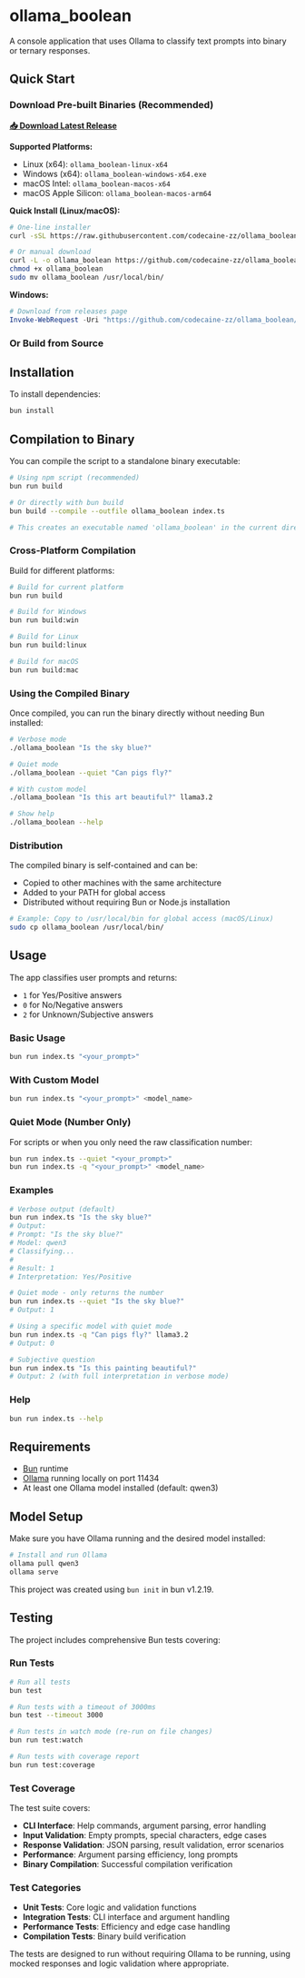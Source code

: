 # ollama_boolean

A console application that uses Ollama to classify text prompts into binary or ternary responses.

## Quick Start

### Download Pre-built Binaries (Recommended)

**[📥 Download Latest Release](https://github.com/codecaine-zz/ollama_boolean/releases/latest)**

**Supported Platforms:**

- Linux (x64): `ollama_boolean-linux-x64`
- Windows (x64): `ollama_boolean-windows-x64.exe`
- macOS Intel: `ollama_boolean-macos-x64`
- macOS Apple Silicon: `ollama_boolean-macos-arm64`

**Quick Install (Linux/macOS):**

```bash
# One-line installer
curl -sSL https://raw.githubusercontent.com/codecaine-zz/ollama_boolean/main/install.sh | bash

# Or manual download
curl -L -o ollama_boolean https://github.com/codecaine-zz/ollama_boolean/releases/latest/download/ollama_boolean-linux-x64
chmod +x ollama_boolean
sudo mv ollama_boolean /usr/local/bin/
```

**Windows:**

```powershell
# Download from releases page
Invoke-WebRequest -Uri "https://github.com/codecaine-zz/ollama_boolean/releases/latest/download/ollama_boolean-windows-x64.exe" -OutFile "ollama_boolean.exe"
```

### Or Build from Source

## Installation

To install dependencies:

```bash
bun install
```

## Compilation to Binary

You can compile the script to a standalone binary executable:

```bash
# Using npm script (recommended)
bun run build

# Or directly with bun build
bun build --compile --outfile ollama_boolean index.ts

# This creates an executable named 'ollama_boolean' in the current directory
```

### Cross-Platform Compilation

Build for different platforms:

```bash
# Build for current platform
bun run build

# Build for Windows
bun run build:win

# Build for Linux
bun run build:linux

# Build for macOS
bun run build:mac
```

### Using the Compiled Binary

Once compiled, you can run the binary directly without needing Bun installed:

```bash
# Verbose mode
./ollama_boolean "Is the sky blue?"

# Quiet mode
./ollama_boolean --quiet "Can pigs fly?"

# With custom model
./ollama_boolean "Is this art beautiful?" llama3.2

# Show help
./ollama_boolean --help
```

### Distribution

The compiled binary is self-contained and can be:
- Copied to other machines with the same architecture
- Added to your PATH for global access
- Distributed without requiring Bun or Node.js installation

```bash
# Example: Copy to /usr/local/bin for global access (macOS/Linux)
sudo cp ollama_boolean /usr/local/bin/
```

## Usage

The app classifies user prompts and returns:

- `1` for Yes/Positive answers
- `0` for No/Negative answers  
- `2` for Unknown/Subjective answers

### Basic Usage

```bash
bun run index.ts "<your_prompt>"
```

### With Custom Model

```bash
bun run index.ts "<your_prompt>" <model_name>
```

### Quiet Mode (Number Only)

For scripts or when you only need the raw classification number:

```bash
bun run index.ts --quiet "<your_prompt>"
bun run index.ts -q "<your_prompt>" <model_name>
```

### Examples

```bash
# Verbose output (default)
bun run index.ts "Is the sky blue?"
# Output:
# Prompt: "Is the sky blue?"
# Model: qwen3
# Classifying...
# 
# Result: 1
# Interpretation: Yes/Positive

# Quiet mode - only returns the number
bun run index.ts --quiet "Is the sky blue?"
# Output: 1

# Using a specific model with quiet mode
bun run index.ts -q "Can pigs fly?" llama3.2
# Output: 0

# Subjective question
bun run index.ts "Is this painting beautiful?"
# Output: 2 (with full interpretation in verbose mode)
```

### Help

```bash
bun run index.ts --help
```

## Requirements

- [Bun](https://bun.com) runtime
- [Ollama](https://ollama.ai) running locally on port 11434
- At least one Ollama model installed (default: qwen3)

## Model Setup

Make sure you have Ollama running and the desired model installed:

```bash
# Install and run Ollama
ollama pull qwen3
ollama serve
```

This project was created using `bun init` in bun v1.2.19.

## Testing

The project includes comprehensive Bun tests covering:

### Run Tests

```bash
# Run all tests
bun test

# Run tests with a timeout of 3000ms
bun test --timeout 3000

# Run tests in watch mode (re-run on file changes)
bun run test:watch

# Run tests with coverage report
bun run test:coverage
```

### Test Coverage

The test suite covers:

- **CLI Interface**: Help commands, argument parsing, error handling
- **Input Validation**: Empty prompts, special characters, edge cases
- **Response Validation**: JSON parsing, result validation, error scenarios
- **Performance**: Argument parsing efficiency, long prompts
- **Binary Compilation**: Successful compilation verification

### Test Categories

- **Unit Tests**: Core logic and validation functions
- **Integration Tests**: CLI interface and argument handling
- **Performance Tests**: Efficiency and edge case handling
- **Compilation Tests**: Binary build verification

The tests are designed to run without requiring Ollama to be running, using mocked responses and logic validation where appropriate.
